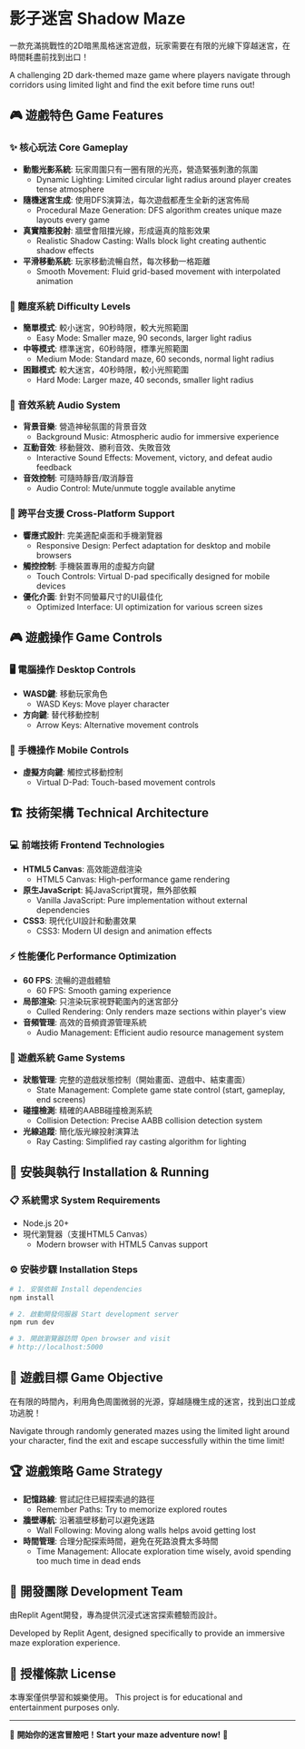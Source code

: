 # 影子迷宮 Shadow Maze

一款充滿挑戰性的2D暗黑風格迷宮遊戲，玩家需要在有限的光線下穿越迷宮，在時間耗盡前找到出口！

A challenging 2D dark-themed maze game where players navigate through corridors using limited light and find the exit before time runs out!

## 🎮 遊戲特色 Game Features

### ✨ 核心玩法 Core Gameplay
- **動態光影系統**: 玩家周圍只有一圈有限的光亮，營造緊張刺激的氛圍
  - Dynamic Lighting: Limited circular light radius around player creates tense atmosphere
- **隨機迷宮生成**: 使用DFS演算法，每次遊戲都產生全新的迷宮佈局
  - Procedural Maze Generation: DFS algorithm creates unique maze layouts every game
- **真實陰影投射**: 牆壁會阻擋光線，形成逼真的陰影效果
  - Realistic Shadow Casting: Walls block light creating authentic shadow effects
- **平滑移動系統**: 玩家移動流暢自然，每次移動一格距離
  - Smooth Movement: Fluid grid-based movement with interpolated animation

### 🎯 難度系統 Difficulty Levels
- **簡單模式**: 較小迷宮，90秒時限，較大光照範圍
  - Easy Mode: Smaller maze, 90 seconds, larger light radius
- **中等模式**: 標準迷宮，60秒時限，標準光照範圍  
  - Medium Mode: Standard maze, 60 seconds, normal light radius
- **困難模式**: 較大迷宮，40秒時限，較小光照範圍
  - Hard Mode: Larger maze, 40 seconds, smaller light radius

### 🎵 音效系統 Audio System
- **背景音樂**: 營造神秘氛圍的背景音效
  - Background Music: Atmospheric audio for immersive experience
- **互動音效**: 移動聲效、勝利音效、失敗音效
  - Interactive Sound Effects: Movement, victory, and defeat audio feedback
- **音效控制**: 可隨時靜音/取消靜音
  - Audio Control: Mute/unmute toggle available anytime

### 📱 跨平台支援 Cross-Platform Support
- **響應式設計**: 完美適配桌面和手機瀏覽器
  - Responsive Design: Perfect adaptation for desktop and mobile browsers
- **觸控控制**: 手機裝置專用的虛擬方向鍵
  - Touch Controls: Virtual D-pad specifically designed for mobile devices
- **優化介面**: 針對不同螢幕尺寸的UI最佳化
  - Optimized Interface: UI optimization for various screen sizes

## 🎮 遊戲操作 Game Controls

### 🖥️ 電腦操作 Desktop Controls
- **WASD鍵**: 移動玩家角色
  - WASD Keys: Move player character
- **方向鍵**: 替代移動控制
  - Arrow Keys: Alternative movement controls

### 📱 手機操作 Mobile Controls  
- **虛擬方向鍵**: 觸控式移動控制
  - Virtual D-Pad: Touch-based movement controls

## 🏗️ 技術架構 Technical Architecture

### 💻 前端技術 Frontend Technologies
- **HTML5 Canvas**: 高效能遊戲渲染
  - HTML5 Canvas: High-performance game rendering
- **原生JavaScript**: 純JavaScript實現，無外部依賴
  - Vanilla JavaScript: Pure implementation without external dependencies
- **CSS3**: 現代化UI設計和動畫效果
  - CSS3: Modern UI design and animation effects

### ⚡ 性能優化 Performance Optimization
- **60 FPS**: 流暢的遊戲體驗
  - 60 FPS: Smooth gaming experience
- **局部渲染**: 只渲染玩家視野範圍內的迷宮部分
  - Culled Rendering: Only renders maze sections within player's view
- **音頻管理**: 高效的音頻資源管理系統
  - Audio Management: Efficient audio resource management system

### 🌟 遊戲系統 Game Systems
- **狀態管理**: 完整的遊戲狀態控制（開始畫面、遊戲中、結束畫面）
  - State Management: Complete game state control (start, gameplay, end screens)
- **碰撞檢測**: 精確的AABB碰撞檢測系統
  - Collision Detection: Precise AABB collision detection system
- **光線追蹤**: 簡化版光線投射演算法
  - Ray Casting: Simplified ray casting algorithm for lighting

## 🚀 安裝與執行 Installation & Running

### 📋 系統需求 System Requirements
- Node.js 20+
- 現代瀏覽器（支援HTML5 Canvas）
  - Modern browser with HTML5 Canvas support

### ⚙️ 安裝步驟 Installation Steps
```bash
# 1. 安裝依賴 Install dependencies
npm install

# 2. 啟動開發伺服器 Start development server  
npm run dev

# 3. 開啟瀏覽器訪問 Open browser and visit
# http://localhost:5000
```

## 🎯 遊戲目標 Game Objective

在有限的時間內，利用角色周圍微弱的光源，穿越隨機生成的迷宮，找到出口並成功逃脫！

Navigate through randomly generated mazes using the limited light around your character, find the exit and escape successfully within the time limit!

## 🏆 遊戲策略 Game Strategy

- **記憶路線**: 嘗試記住已經探索過的路徑
  - Remember Paths: Try to memorize explored routes
- **牆壁導航**: 沿著牆壁移動可以避免迷路
  - Wall Following: Moving along walls helps avoid getting lost  
- **時間管理**: 合理分配探索時間，避免在死路浪費太多時間
  - Time Management: Allocate exploration time wisely, avoid spending too much time in dead ends

## 📝 開發團隊 Development Team

由Replit Agent開發，專為提供沉浸式迷宮探索體驗而設計。

Developed by Replit Agent, designed specifically to provide an immersive maze exploration experience.

## 📄 授權條款 License

本專案僅供學習和娛樂使用。
This project is for educational and entertainment purposes only.

---

🌟 **開始你的迷宮冒險吧！Start your maze adventure now!** 🌟